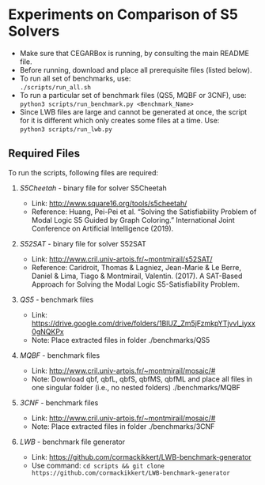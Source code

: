 # Experiments on Comparison of S5 Solvers

- Make sure that CEGARBox is running, by consulting the main README file.
- Before running, download and place all prerequisite files (listed below).
- To run all set of benchmarks, use:  
     ``./scripts/run_all.sh``
- To run a particular set of benchmark files (QS5, MQBF or 3CNF), use:  
    ``python3 scripts/run_benchmark.py <Benchmark_Name>``
- Since LWB files are large and cannot be generated at once, the script for it is different which only creates some files at a time. Use:  
    ``python3 scripts/run_lwb.py``

## Required Files
To run the scripts, following files are required:

1. *S5Cheetah* - binary file for solver S5Cheetah
    - Link: http://www.square16.org/tools/s5cheetah/
    - Reference: Huang, Pei-Pei et al. “Solving the Satisfiability Problem of Modal Logic S5 Guided by Graph Coloring.” International Joint Conference on Artificial Intelligence (2019).

2. *S52SAT* - binary file for solver S52SAT
    - Link: http://www.cril.univ-artois.fr/~montmirail/s52SAT/
    - Reference: Caridroit, Thomas & Lagniez, Jean-Marie & Le Berre, Daniel & Lima, Tiago & Montmirail, Valentin. (2017). A SAT-Based Approach for Solving the Modal Logic S5-Satisfiability Problem. 

3. *QS5* - benchmark files
    - Link: https://drive.google.com/drive/folders/1BlUZ_Zm5jFzmkpYTjvvI_iyxx0gNQKPx
    - Note: Place extracted files in folder ./benchmarks/QS5

4. *MQBF* - benchmark files
    - Link: http://www.cril.univ-artois.fr/~montmirail/mosaic/#
    - Note: Download qbf, qbfL, qbfS, qbfMS, qbfML and place all files in one singular folder (i.e., no nested folders) ./benchmarks/MQBF

5. *3CNF* - benchmark files
    - Link: http://www.cril.univ-artois.fr/~montmirail/mosaic/#
    - Note: Place extracted files in folder ./benchmarks/3CNF

6. *LWB* - benchmark file generator
    - Link: https://github.com/cormackikkert/LWB-benchmark-generator
    - Use command: ``cd scripts && git clone https://github.com/cormackikkert/LWB-benchmark-generator``
